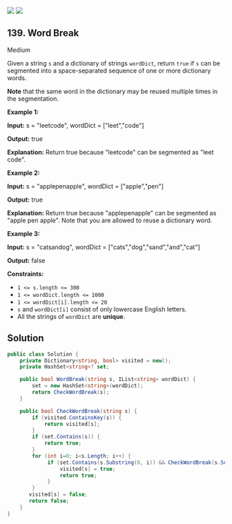 [![](https://img.shields.io/github/stars/LeetCode-Top-Interview-150/LeetCode-Top-Interview-150?label=Stars&style=flat-square)](https://github.com/LeetCode-Top-Interview-150/LeetCode-Top-Interview-150)
[![](https://img.shields.io/github/forks/LeetCode-Top-Interview-150/LeetCode-Top-Interview-150?label=Fork%20me%20on%20GitHub%20&style=flat-square)](https://github.com/LeetCode-Top-Interview-150/LeetCode-Top-Interview-150/fork)

## 139\. Word Break

Medium

Given a string `s` and a dictionary of strings `wordDict`, return `true` if `s` can be segmented into a space-separated sequence of one or more dictionary words.

**Note** that the same word in the dictionary may be reused multiple times in the segmentation.

**Example 1:**

**Input:** s = "leetcode", wordDict = ["leet","code"]

**Output:** true

**Explanation:** Return true because "leetcode" can be segmented as "leet code". 

**Example 2:**

**Input:** s = "applepenapple", wordDict = ["apple","pen"]

**Output:** true

**Explanation:** Return true because "applepenapple" can be segmented as "apple pen apple". Note that you are allowed to reuse a dictionary word. 

**Example 3:**

**Input:** s = "catsandog", wordDict = ["cats","dog","sand","and","cat"]

**Output:** false 

**Constraints:**

*   `1 <= s.length <= 300`
*   `1 <= wordDict.length <= 1000`
*   `1 <= wordDict[i].length <= 20`
*   `s` and `wordDict[i]` consist of only lowercase English letters.
*   All the strings of `wordDict` are **unique**.

## Solution

```csharp
public class Solution {
    private Dictionary<string, bool> visited = new();
    private HashSet<string>? set;

    public bool WordBreak(string s, IList<string> wordDict) {
        set = new HashSet<string>(wordDict);
        return CheckWordBreak(s);
    }

    public bool CheckWordBreak(string s) {
        if (visited.ContainsKey(s)) {
            return visited[s];
        }
        if (set.Contains(s)) {
            return true;
        }
        for (int i=0; i<s.Length; i++) {
             if (set.Contains(s.Substring(0, i)) && CheckWordBreak(s.Substring(i))) {
                 visited[s] = true;
                 return true;
             }
        }
       visited[s] = false;
       return false;
    }
}
```